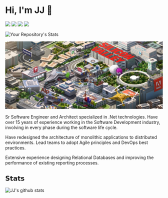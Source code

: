 # Hi, I'm JJ :wave:

[![](https://vistr.dev/badge?repo=jjantoniofranco.jjantoniofranco&corners=square)](https://github.com/jjantoniofranco/vistr.dev)
[![](https://img.shields.io/badge/-@jjfranco-%231DA1F2?style=flat-square&logo=twitter&logoColor=ffffff)](https://twitter.com/jjfranco)
[![](https://img.shields.io/badge/-@jjantoniofranco-%23181717?style=flat-square&logo=github)](https://github.com/jjantoniofranco)
[![](https://img.shields.io/badge/-antonioffranco-blue?style=flat-square&logo=Linkedin&logoColor=white&link=https://www.linkedin.com/in/nick-chapsas/)](https://www.linkedin.com/in/antonioffranco/)

![Your Repository's Stats](https://github-readme-stats.vercel.app/api/top-langs/?username=jjantoniofranco&theme=blue-green)

<img src="https://github.com/jjantoniofranco/jjantoniofranco/blob/main/img/siliconvalley_banner3.jpg" />

Sr Software Engineer and Architect specialized in .Net technologies. Have over 15 years of experience working in the Software Development industry, involving in every phase during the software life cycle.

Have redesigned the architecture of monolithic applications to distributed environments. Lead teams to adopt Agile principles and DevOps best practices.

Extensive experience designing Relational Databases and improving the performance of existing reporting processes.


## 𝗦𝘁𝗮𝘁𝘀

![JJ's github stats](https://github-readme-stats.vercel.app/api?username=jjantoniofranco&show_icons=true&theme=dracula&count_private=true)
